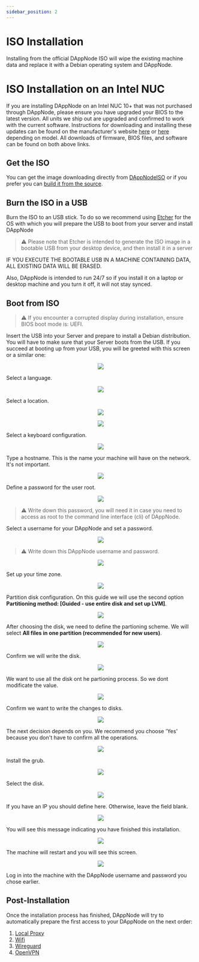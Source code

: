 ```yaml
---
sidebar_position: 2
---
```


# ISO Installation

Installing from the official DAppNode ISO will wipe the existing machine data and replace it with a Debian operating system and DAppNode. 

# ISO Installation on an Intel NUC
If you are installing DAppNode on an Intel NUC 10+ that was not purchased through DAppNode, please ensure you have upgraded your BIOS to the latest version.  All units we ship out are upgraded and confirmed to work with the current software. Instructions for downloading and installing these updates can be found on the manufacturer's website [here](https://www.intel.com/content/www/us/en/support/articles/000005636/intel-nuc.html) or [here](https://www.intel.com/content/www/us/en/support/articles/000033291/intel-nuc.html) depending on model.  All downloads of firmware, BIOS files, and software can be found on both above links.

## Get the ISO

You can get the image downloading directly from [DAppNodeISO](https://iso.dappnode.io/) or if you prefer you can [build it from the source](https://github.com/dappnode/DAppNode#install-dappnode-with-iso).

## Burn the ISO in a USB

Burn the ISO to an USB stick. To do so we recommend using [Etcher](https://www.balena.io/etcher/) for the OS with which you will prepare the USB to boot from your server and install DAppNode

> :warning: Please note that Etcher is intended to generate the ISO image in a bootable USB from your desktop device, and then install it in a server

IF YOU EXECUTE THE BOOTABLE USB IN A MACHINE CONTAINING DATA, ALL EXISTING DATA WILL BE ERASED.

Also, DAppNode is intended to run 24/7 so if you install it on a laptop or desktop machine and you turn it off, it will not stay synced.

## Boot from ISO

> :warning: If you encounter a corrupted display during installation, ensure BIOS boot mode is: UEFI.

Insert the USB into your Server and prepare to install a Debian distribution. You will have to make sure that your Server boots from the USB. If you succeed at booting up from your USB, you will be greeted with this screen or a similar one:

<p align="center">
    <img src="../../../../../img/VirtualBox_install.png"/>
</p>

Select a language.

<p align="center">
    <img src="../../../../../img/iso_install_1.png"/>
</p>

Select a location.

<p align="center">
    <img src="../../../../../img/iso_install_2.png"/>
</p>

<p align="center">
    <img src="../../../../../img/iso_install_3.png"/>
</p>

Select a keyboard configuration.

<p align="center">
    <img src="../../../../../img/iso_install_4.png"/>
</p>

Type a hostname. This is the name your machine will have on the network. It's not important.

<p align="center">
    <img src="../../../../../img/iso_install_5.png"/>
</p>

Define a password for the user root.

<p align="center">
    <img src="../../../../../img/iso_install_6.png"/>
</p>

> :warning: Write down this password, you will need it in case you need to access as root to the command line interface (cli) of DAppNode.

Select a username for your DAppNode and set a password.

<p align="center">
    <img src="../../../../../img/iso_install_7.png"/>
</p>

> :warning: Write down this DAppNode username and password.

<p align="center">
    <img src="../../../../../img/iso_install_8.png"/>
</p>

Set up your time zone.

<p align="center">
    <img src="../../../../../img/iso_install_9.png"/>
</p>

Partition disk configuration. On this guide we will use the second option **Partitioning method: [Guided - use entire disk and set up LVM]**.

<p align="center">
    <img src="../../../../../../img/iso_install_10.png"/>
</p>

After choosing the disk, we need to define the partioning scheme. We will select **All files in one partition (recommended for new users)**.

<p align="center">
    <img src="../../../../../img/iso_install_11.png"/>
</p>

Confirm we will write the disk.

<p align="center">
    <img src="../../../../../img/iso_install_12.png"/>
</p>

We want to use all the disk ont he partioning process. So we dont modificate the value.

<p align="center">
    <img src="../../../../../img/iso_install_13.png"/>
</p>

Confirm we want to write the changes to disks.

<p align="center">
    <img src="../../../../../img/iso_install_14.png"/>
</p>

The next decision depends on you. We recommend you choose 'Yes' because you don't have to confirm all the operations.

<p align="center">
    <img src="../../../../../img/iso_install_15.png"/>
</p>

Install the grub.

<p align="center">
    <img src="../../../../../img/iso_install_16.png"/>
</p>

Select the disk.

<p align="center">
    <img src="../../../../../../img/iso_install_17.png"/>
</p>

If you have an IP you should define here. Otherwise, leave the field blank.

<p align="center">
    <img src="../../../../../../img/iso_install_18.png"/>
</p>

You will see this message indicating you have finished this installation.

<p align="center">
    <img src="../../../../../img/iso_install_19.png"/>
</p>

The machine will restart and you will see this screen.

<p align="center">
    <img src="../../../../../img/iso_install_20.png"/>
</p>

Log in into the machine with the DAppNode username and password you chose earlier.

## Post-Installation

Once the installation process has finished, DAppNode will try to automatically prepare the first access to your DAppNode on the next order:

1. [Local Proxy](../../../../user-guide/ui/access/local-proxy)
2. [Wifi](../../../../user-guide/ui/access/wifi)
3. [Wireguard](../../../../user-guide/ui/access/vpn#wireguard)
4. [OpenVPN](../../../../user-guide/ui/access/vpn#openvpn)
